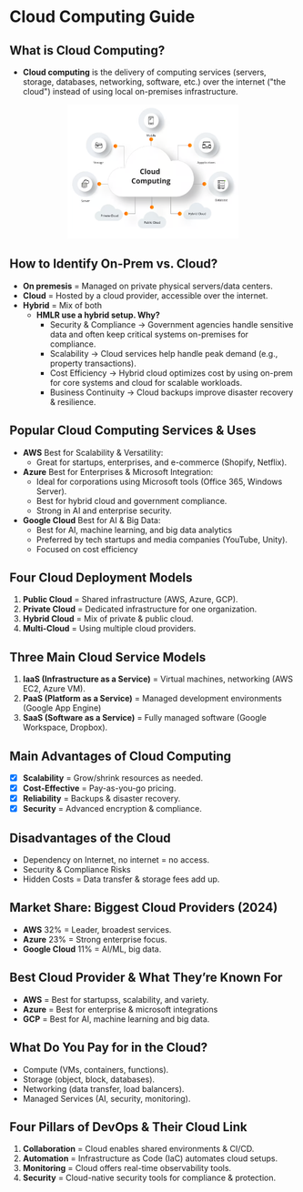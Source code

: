 # Cloud Computing Guide


## What is Cloud Computing?
- **Cloud computing** is the delivery of computing services (servers, storage, databases, networking, software, etc.) over the internet ("the cloud") instead of using local on-premises infrastructure.
<p align="center">
<img src="image.png" alt="Cloud Computing Diagram" width="300">
</p>

## How to Identify On-Prem vs. Cloud?
- **On premesis** = Managed on private physical servers/data centers.
- **Cloud** = Hosted by a cloud provider, accessible over the internet.
- **Hybrid** = Mix of both 
  - **HMLR use a hybrid setup. Why?**
    - Security & Compliance → Government agencies handle sensitive data and often keep critical systems on-premises for compliance.
    - Scalability → Cloud services help handle peak demand (e.g., property transactions).
    - Cost Efficiency → Hybrid cloud optimizes cost by using on-prem for core systems and cloud for scalable workloads.
    - Business Continuity → Cloud backups improve disaster recovery & resilience.

## Popular Cloud Computing Services & Uses
- **AWS** Best for Scalability & Versatility:
  -  Great for startups, enterprises, and e-commerce (Shopify, Netflix).
- **Azure** Best for Enterprises & Microsoft Integration:
  - Ideal for corporations using Microsoft tools (Office 365, Windows Server).
  - Best for hybrid cloud and government compliance.
  - Strong in AI and enterprise security.
- **Google Cloud** Best for AI & Big Data:
  - Best for AI, machine learning, and big data analytics
  - Preferred by tech startups and media companies (YouTube, Unity).
  - Focused on cost efficiency

## Four Cloud Deployment Models
1. **Public Cloud** = Shared infrastructure (AWS, Azure, GCP).
2. **Private Cloud** = Dedicated infrastructure for one organization.
3. **Hybrid Cloud** = Mix of private & public cloud.
4. **Multi-Cloud** = Using multiple cloud providers.

## Three Main Cloud Service Models
1. **IaaS (Infrastructure as a Service)** = Virtual machines, networking (AWS EC2, Azure VM).
2. **PaaS (Platform as a Service)** = Managed development environments (Google App Engine)
3. **SaaS (Software as a Service)** = Fully managed software (Google Workspace, Dropbox).

## Main Advantages of Cloud Computing
- [x] **Scalability** = Grow/shrink resources as needed.
- [x] **Cost-Effective** = Pay-as-you-go pricing.
- [x] **Reliability** = Backups & disaster recovery.
- [x] **Security** = Advanced encryption & compliance.

## Disadvantages of the Cloud
- Dependency on Internet, no internet = no access.
- Security & Compliance Risks
- Hidden Costs = Data transfer & storage fees add up.

## Market Share: Biggest Cloud Providers (2024)
- **AWS** 32% = Leader, broadest services.
- **Azure** 23% =  Strong enterprise focus.
- **Google Cloud** 11% = AI/ML, big data.

## Best Cloud Provider & What They’re Known For
- **AWS** = Best for startupss, scalability, and variety.
- **Azure** = Best for enterprise & microsoft integrations
- **GCP** = Best for AI, machine learning and big data.

## What Do You Pay for in the Cloud?
- Compute (VMs, containers, functions).
-  Storage (object, block, databases).
-  Networking (data transfer, load balancers).
-  Managed Services (AI, security, monitoring).

## Four Pillars of DevOps & Their Cloud Link
1. **Collaboration** = Cloud enables shared environments & CI/CD.
2. **Automation** = Infrastructure as Code (IaC) automates cloud setups.
3. **Monitoring** = Cloud offers real-time observability tools.
4. **Security** = Cloud-native security tools for compliance & protection.